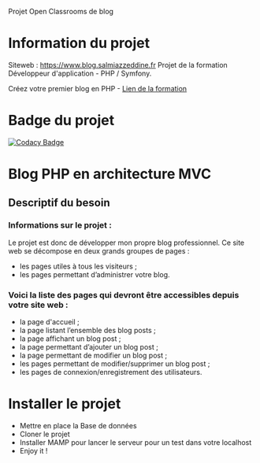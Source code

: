 Projet Open Classrooms de blog
# Information du projet
Siteweb : https://www.blog.salmiazzeddine.fr
Projet de la formation Développeur d'application - PHP / Symfony.

Créez votre premier blog en PHP - [Lien de la formation](https://openclassrooms.com/fr/paths/59-developpeur-dapplication-php-symfony)

# Badge du projet

[![Codacy Badge](https://app.codacy.com/project/badge/Grade/1c508177d6b74de280ffd6d31460cda1)](https://www.codacy.com/gh/AzzeddDev/p4_bdd-ExpressFood/dashboard?utm_source=github.com&amp;utm_medium=referral&amp;utm_content=AzzeddDev/p4_bdd-ExpressFood&amp;utm_campaign=Badge_Grade)


# Blog PHP en architecture MVC
## Descriptif du besoin

### Informations sur le projet :
Le projet est donc de développer mon propre blog professionnel. Ce site web se décompose en deux grands groupes de pages :
* les pages utiles à tous les visiteurs ;
* les pages permettant d’administrer votre blog.

### Voici la liste des pages qui devront être accessibles depuis votre site web :
* la page d'accueil ;
* la page listant l’ensemble des blog posts ;
* la page affichant un blog post ;
* la page permettant d’ajouter un blog post ;
* la page permettant de modifier un blog post ;
* les pages permettant de modifier/supprimer un blog post ;
* les pages de connexion/enregistrement des utilisateurs.


# Installer le projet
* Mettre en place la Base de données
* Cloner le projet
* Installer MAMP pour lancer le serveur pour un test dans votre localhost
* Enjoy it !
